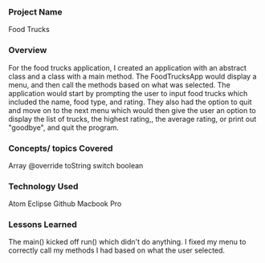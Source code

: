 ### Project Name
Food Trucks
### Overview
For the food trucks application, I created an application with an abstract
class and a class with a main method. The FoodTrucksApp would display a menu, and then call the methods based on what was selected. The application would start by prompting the user to input food trucks which included the name, food type, and rating. They also had the option to quit and move on to the next menu which would then give the user an option to display the list of trucks,  the highest rating,, the average rating, or  print out "goodbye", and quit the program.

### Concepts/ topics Covered

Array
@override
toString
switch
boolean

### Technology Used
Atom
Eclipse
Github
Macbook Pro


### Lessons Learned
The main() kicked off run() which didn't do anything. I fixed my menu to correctly call my methods I had based on what the user selected.
